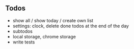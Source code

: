 ## Todos
- show all / show today / create own list
- settings: clock, delete done todos at the end of the day
- subtodos
- local storage, chrome storage
- write tests